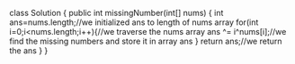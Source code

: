 class Solution {
    public int missingNumber(int[] nums) {
        int ans=nums.length;//we initialized ans to length of nums array
        for(int i=0;i<nums.length;i++){//we traverse the nums array
            ans ^= i^nums[i];//we find the missing numbers and store it in array ans
        }
        return ans;//we return the ans
    }
}